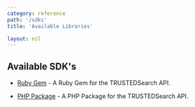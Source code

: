 ```yaml
---
category: reference
path: '/sdks'
title: 'Available Libraries'

layout: nil
---
```


## Available SDK's

* [Ruby Gem](https://github.com/trustedsearch/ruby-trustedsearch) - A Ruby Gem for the TRUSTEDSearch API.

* [PHP Package](https://github.com/trustedsearch/php-trustedsearch) - A PHP Package for the TRUSTEDSearch API.
